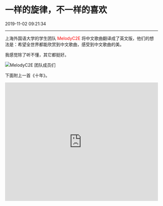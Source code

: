 # 一样的旋律，不一样的喜欢

2019-11-02 09:21:34

---

上海外国语大学的学生团队<font color="red"> MelodyC2E </font>将中文歌曲翻译成了英文版，他们的想法是：希望全世界都能欣赏到中文歌曲，感受到中文歌曲的美。

我感觉除了听不懂，其它都挺好。

![MelodyC2E 团队成员们](https://i.loli.net/2019/11/02/PDLXuSm3eNRgdEl.jpg)

下面附上一首《十年》。

<iframe width="100%" height="390" src="https://vkceyugu.cdn.bspapp.com/VKCEYUGU-imgbed/5929eb59-baba-4a16-8df5-e4daa6758782.mp4" frameborder="0" allow="accelerometer; autoplay=false; encrypted-media; gyroscope; picture-in-picture" allowfullscreen></iframe>

